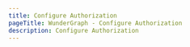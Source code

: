 ```yaml
---
title: Configure Authorization
pageTitle: WunderGraph - Configure Authorization
description: Configure Authorization
---
```

